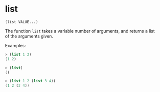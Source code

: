 # list

`(list VALUE...)`

The function `list` takes a variable number of arguments, and returns
a list of the arguments given.

Examples:

```lisp
> (list 1 2)
(1 2)

> (list)
()

> (list 1 2 (list 3 4))
(1 2 (3 4))
```
